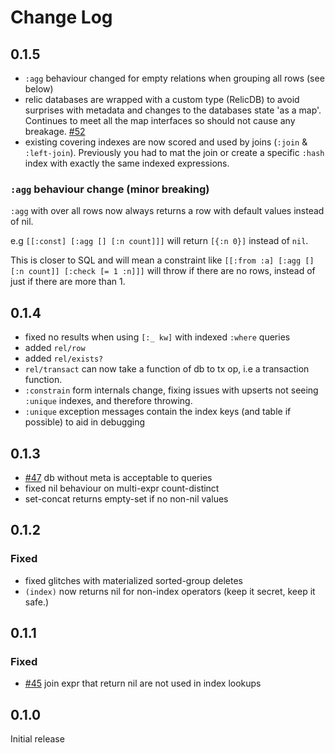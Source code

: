 # Change Log

## 0.1.5

- `:agg` behaviour changed for empty relations when grouping all rows (see below)
- relic databases are wrapped with a custom type (RelicDB) to avoid surprises with metadata and changes to the databases
  state 'as a map'. Continues to meet all the map interfaces so should not cause any breakage. [#52](https://github.com/wotbrew/relic/issues/52)
- existing covering indexes are now scored and used by joins (`:join` & `:left-join`). Previously you had to mat the join or create a specific `:hash` index with exactly the same indexed expressions.

### `:agg` behaviour change (minor breaking)

`:agg` with over all rows now always returns a row with default values instead of nil.

e.g `[[:const] [:agg [] [:n count]]]` will return `[{:n 0}]` instead of `nil`.

This is closer to SQL and will mean a constraint like `[[:from :a] [:agg [] [:n count]] [:check [= 1 :n]]]` will throw if there are no rows, instead of just if there are more than 1.

## 0.1.4

- fixed no results when using `[:_ kw]` with indexed `:where` queries
- added `rel/row`
- added `rel/exists?`
- `rel/transact` can now take a function of db to tx op, i.e a transaction function.
- `:constrain` form internals change, fixing issues with upserts not seeing `:unique` indexes, and therefore throwing.
- `:unique` exception messages contain the index keys (and table if possible) to aid in debugging

## 0.1.3

- [#47](https://github.com/wotbrew/relic/issues/47) db without meta is acceptable to queries
- fixed nil behaviour on multi-expr count-distinct
- set-concat returns empty-set if no non-nil values

## 0.1.2

### Fixed

- fixed glitches with materialized sorted-group deletes
- `(index)` now returns nil for non-index operators (keep it secret, keep it safe.)

## 0.1.1 

### Fixed

- [#45](https://github.com/wotbrew/relic/issues/45) join expr that return nil are not used in index lookups

## 0.1.0 

Initial release